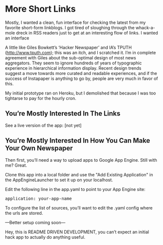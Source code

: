 More Short Links
================

Mostly, I wanted a clean, fun interface for checking the latest from my favorite short-form linkblogs. I got tired of sloughing through the whack-a-mole dreck in RSS readers just to get at an interesting flow of links. I wanted an interface

A little like Giles Bowkett’s ‘Hacker Newspaper’ and IA’s TPUTH (http://www.tputh.com); this was an itch, and I scratched it. I’m in complete agreement with Giles about the sub-optimal design of most news aggregators. They seem to ignore hundreds of years of typographic experience in hierarchical information display. Recent design trends suggest a move towards more curated and readable experiences, and if the success of Instapaper is anything to go by, people are very much in favor of this.

My initial prototype ran on Heroku, but I demolished that because I was too tightarse to pay for the hourly cron.

You’re Mostly Interested In The Links
-------------------------------------

See a live version of the app: [not yet]

You’re Mostly Interested In How You Can Make Your Own Newspaper
---------------------------------------------------------------

Then first, you’ll need a way to upload apps to Google App Engine. Still with me? Great.

Clone this app into a local folder and use the "Add Existing Application" in the AppEngineLauncher to set it up on your localhost.

Edit the following line in the app.yaml to point to your App Engine site:

<pre>application: your-app-name</pre>

To configure the list of sources, you’ll want to edit the .yaml config where the urls are stored.

—Better setup coming soon—

Hey, this is README DRIVEN DEVELOPMENT, you can’t expect an initial hack app to actually do anything useful.